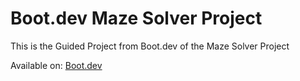 # Boot.dev Maze Solver Project

This is the Guided Project from Boot.dev of the Maze Solver Project


Available on: [Boot.dev](https://www.boot.dev/tracks/backend)
